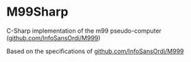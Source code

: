 # M99Sharp
C-Sharp implementation of the m99 pseudo-computer ([github.com/InfoSansOrdi/M999](https://ithub.com/InfoSansOrdi/M999))

Based on the specifications of [github.com/InfoSansOrdi/M999](https://github.com/InfoSansOrdi/M999)
